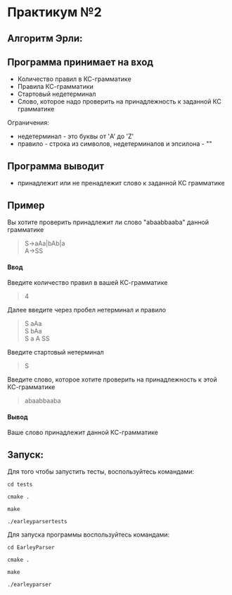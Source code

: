 # Практикум №2

## Алгоритм Эрли: 

## Программа принимает на вход 

* Количество правил в КС-грамматике
* Правила КС-грамматики 
* Стартовый недетерминал
* Слово, которое надо проверить на принадлежность к заданной КС грамматике

Ограничения: 
* недетерминал - это буквы от 'A' до 'Z' 
* правило - строка из символов, недетерминалов и эпсилона - "" 

## Программа выводит 
* принадлежит или не пренадлежит слово к заданной КС грамматике

## Пример 

Вы хотите проверить принадлежит ли слово "abaabbaaba" данной грамматике

>S->aAa|bAb|a   
>A->SS   



#### Ввод 
Введите количество правил в вашей КС-грамматике 

>4   

Далее введите через пробел нетерминал и правило 

>S aAa   
>S bAa   
>S a
>A SS   

Введите стартовый нетерминал 

>S   

Введите слово, которое хотите проверить на принадлежность к этой КС-грамматике 

>abaabbaaba   

#### Вывод 
Ваше слово принадлежит данной КС-грамматике 

## Запуск:

Для того чтобы запустить тесты,
воспользуйтесь командами:

```cd tests```

```cmake .```

```make```

```./earleyparsertests```

Для запуска программы воспользуйтесь командами:

```cd EarleyParser```

```cmake .```

```make```

```./earleyparser```


